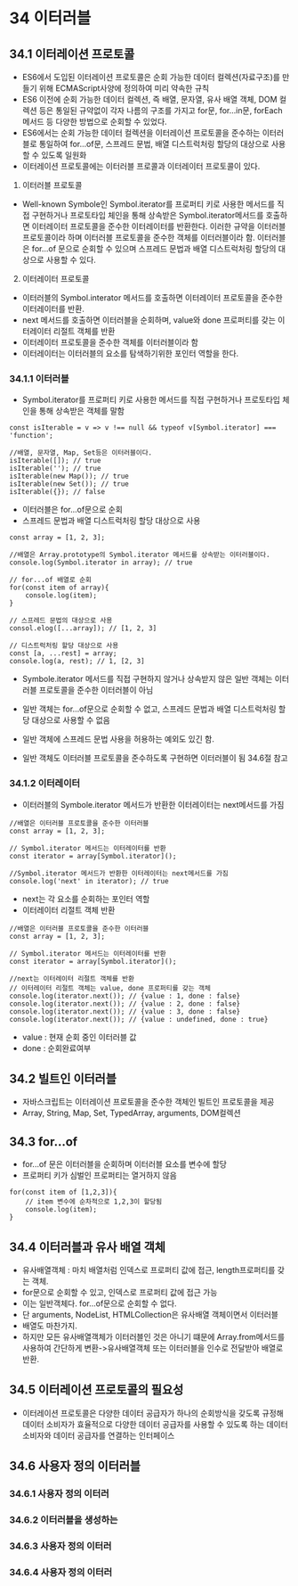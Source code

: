 # 34 이터러블
## 34.1 이터레이션 프로토콜
- ES6에서 도입된 이터레이션 프로토콜은 순회 가능한 데이터 컬렉션(자료구조)를 만들기 위해 ECMAScript사양에 정의하여 미리 약속한 규칙
- ES6 이전에 순회 가능한 데이터 컬렉션, 즉 배열, 문자열, 유사 배열 객체, DOM 컬렉션 등은 통일된 규약없이 각자 나름의 구조를 가지고 for문, for...in문, forEach메서드 등 다양한 방법으로 순회할 수 있었다.
- ES6에서는 순회 가능한 데이터 컬렉션을 이터레이션 프로토콜을 준수하는 이터러블로 통일하여 for...of문, 스프레드 문법, 배열 디스트럭처링 할당의 대상으로 사용할 수 있도록 일원화
- 이터레이션 프로토콜에는 이터러블 프로콜과 이터레이터 프로토콜이 있다.

1. 이터러블 프로토콜
- Well-known Symbole인 Symbol.iterator를 프로퍼티 키로 사용한 메서드를 직접 구현하거나 프로토타입 체인을 통해 상속받은 Symbol.iterator메서드를 호출하면 이터레이터 프로토콜을 준수한 이터레이터를 반환한다. 이러한 규약을 이터러블 프로토콜이라 하며 이터러블 프로토콜을 준수한 객체를 이터러블이라 함. 이터러블은 for...of 문으로 순회할 수 있으며 스프레드 문법과 배열 디스트럭처링 할당의 대상으로 사용할 수 있다.

2. 이터레이터 프로토콜
- 이터러블의 Symbol.interator 메서드를 호출하면 이터레이터 프로토콜을 준수한 이터레이터를 반환.
- next 메서드를 호출하면 이터러블을 순회하며, value와 done 프로퍼티를 갖는 이터레이터 리절트 객체를 반환
- 이터레이터 프로토콜을 준수한 객체를 이터러블이라 함
- 이터레이터는 이터러블의 요소를 탐색하기위한 포인터 역할을 한다.

### 34.1.1 이터러블
- Symbol.iterator를 프로퍼티 키로 사용한 메서드를 직접 구현하거나 프로토타입 체인을 통해 상속받은 객체를 말함

```
const isIterable = v => v !== null && typeof v[Symbol.iterator] === 'function';

//배열, 문자열, Map, Set등은 이터러블이다.
isIterable([]); // true
isIterable(''); // true
isIterable(new Map()); // true
isIterable(new Set()); // true
isIterable({}); // false 
```

- 이터러블은 for...of문으로 순회
- 스프레드 문법과 배열 디스트럭처링 할당 대상으로 사용
```
const array = [1, 2, 3];

//배열은 Array.prototype의 Symbol.iterator 메서드를 상속받는 이터러블이다.
console.log(Symbol.iterator in array); // true

// for...of 배열로 순회
for(const item of array){
    console.log(item);
}

// 스프레드 문법의 대상으로 사용
consol.elog([...array]); // [1, 2, 3]

// 디스트럭처링 할당 대상으로 사용
const [a, ...rest] = array;
console.log(a, rest); // 1, [2, 3]
```

- Symbole.iterator 메서드를 직접 구현하지 않거나 상속받지 않은 일반 객체는 이터러블 프로토콜을 준수한 이터러블이 아님
- 일반 객체는 for...of문으로 순회할 수 없고, 스프레드 문법과 배열 디스트럭처링 할당 대상으로 사용할 수 없음

- 일반 객체에 스프레드 문법 사용을 허용하는 예외도 있긴 함.
- 일반 객체도 이터러블 프로토콜을 준수하도록 구현하면 이터러블이 됨 34.6절 참고

### 34.1.2 이터레이터
- 이터러블의 Symbole.iterator 메서드가 반환한 이터레이터는 next메서드를 가짐
```
//배열은 이터러블 프로토콜을 준수한 이터러블
const array = [1, 2, 3];

// Symbol.iterator 메서드는 이터레이터를 반환
const iterator = array[Symbol.iterator]();

//Symbol.iterator 메서드가 반환한 이터레이터는 next메서드를 가짐
console.log('next' in iterator); // true
```

- next는 각 요소를 순회하는 포인터 역할
- 이터레이터 리절트 객체 반환
```
//배열은 이터러블 프로토콜을 준수한 이터러블
const array = [1, 2, 3];

// Symbol.iterator 메서드는 이터레이터를 반환
const iterator = array[Symbol.iterator]();

//next는 이터레이터 리절트 객체를 반환
// 이터레이터 리절트 객체는 value, done 프로퍼티를 갖는 객체
console.log(iterator.next()); // {value : 1, done : false}
console.log(iterator.next()); // {value : 2, done : false}
console.log(iterator.next()); // {value : 3, done : false}
console.log(iterator.next()); // {value : undefined, done : true}
```

- value : 현재 순회 중인 이터러블 값
- done : 순회완료여부

## 34.2 빌트인 이터러블
- 자바스크립트는 이터레이션 프로토콜을 준수한 객체인 빌트인 프로토콜을 제공
- Array, String, Map, Set, TypedArray, arguments, DOM컬렉션

## 34.3 for...of
- for...of 문은 이터러블을 순회하며 이터러블 요소를 변수에 할당
- 프로퍼티 키가 심벌인 프로퍼티는 열거하지 않음
```
for(const item of [1,2,3]){
    // item 변수에 순차적으로 1,2,3이 할당됨
    console.log(item);
}
```
## 34.4 이터러블과 유사 배열 객체
- 유사배열객체 : 마치 배열처럼 인덱스로 프로퍼티 값에 접근, length프로퍼티를 갖는 객체.
- for문으로 순회할 수 있고, 인덱스로 프로퍼티 값에 접근 가능
- 이는 일반객체다. for...of문으로 순회할 수 없다.
- 단 arguments, NodeList, HTMLCollection은 유사배열 객체이면서 이터러블
- 배열도 마찬가지.
- 하지만 모든 유사배열객체가 이터러블인 것은 아니기 떄문에 Array.from메서드를 사용하여 간단하게 변환->유사배열객체 또는 이터러블을 인수로 전달받아 배열로 반환.

## 34.5 이터레이션 프로토콜의 필요성
- 이터레이션 프로토콜은 다양한 데이터 공급자가 하나의 순회방식을 갖도록 규정해 데이터 소비자가 효율적으로 다양한 데이터 공급자를 사용할 수 있도록 하는 데이터 소비자와 데이터 공급자를 연결하는 인터페이스

## 34.6 사용자 정의 이터러블
### 34.6.1 사용자 정의 이터러
### 34.6.2 이터러블을 생성하는
### 34.6.3 사용자 정의 이터러
### 34.6.4 사용자 정의 이터러


